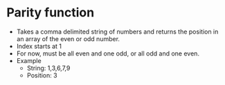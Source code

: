 # Parity function

- Takes a comma delimited string of numbers and returns the position in an array of the even or odd number.
- Index starts at 1
- For now, must be all even and one odd, or all odd and one even.
- Example
  - String: 1,3,6,7,9
  - Position: 3